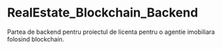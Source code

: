 # RealEstate_Blockchain_Backend
Partea de backend pentru proiectul de licenta pentru o agentie imobiliara folosind blockchain.

